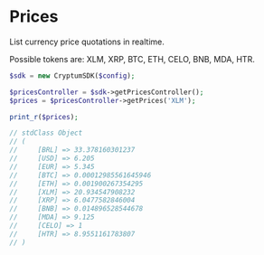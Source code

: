 # Prices

List currency price quotations in realtime.

Possible tokens are: XLM, XRP, BTC, ETH, CELO, BNB, MDA, HTR.

```php
$sdk = new CryptumSDK($config);

$pricesController = $sdk->getPricesController();
$prices = $pricesController->getPrices('XLM');

print_r($prices);

// stdClass Object
// (
//     [BRL] => 33.378160301237
//     [USD] => 6.205
//     [EUR] => 5.345
//     [BTC] => 0.00012985561645946
//     [ETH] => 0.001900267354295
//     [XLM] => 20.934547908232
//     [XRP] => 6.0477582846004
//     [BNB] => 0.014896528544678
//     [MDA] => 9.125
//     [CELO] => 1
//     [HTR] => 8.9551161783807
// )
```
